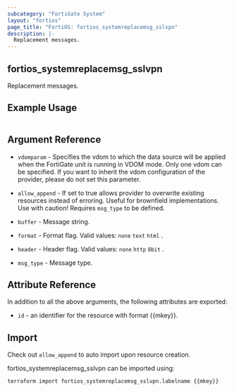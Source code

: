 ```yaml
---
subcategory: "FortiGate System"
layout: "fortios"
page_title: "FortiOS: fortios_systemreplacemsg_sslvpn"
description: |-
  Replacement messages.
---
```


## fortios_systemreplacemsg_sslvpn
Replacement messages.

## Example Usage

```hcl

```

## Argument Reference
* `vdomparam` - Specifies the vdom to which the data source will be applied when the FortiGate unit is running in VDOM mode. Only one vdom can be specified. If you want to inherit the vdom configuration of the provider, please do not set this parameter.
* `allow_append` - If set to true allows provider to overwrite existing resources instead of erroring. Useful for brownfield implementations. Use with caution! Requires `msg_type` to be defined.

* `buffer` - Message string.
* `format` - Format flag. Valid values: `none` `text` `html` .
* `header` - Header flag. Valid values: `none` `http` `8bit` .
* `msg_type` - Message type.

## Attribute Reference

In addition to all the above arguments, the following attributes are exported:
* `id` - an identifier for the resource with format {{mkey}}.

## Import

Check out `allow_append` to auto import upon resource creation.

fortios_systemreplacemsg_sslvpn can be imported using:
```sh
terraform import fortios_systemreplacemsg_sslvpn.labelname {{mkey}}
```
